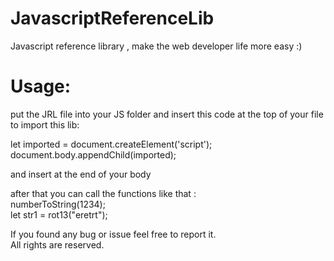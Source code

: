 # JavascriptReferenceLib
Javascript reference library , make the web developer life more easy :)

# Usage:
put the JRL file into your JS folder and insert this code at the top of your file to import this lib:

  
let imported = document.createElement('script');  
document.body.appendChild(imported);  
  
and insert at the end of your body  
<script  src="lib.js"></script>  

after that you can call the functions like that :  
numberToString(1234);  
let str1 = rot13("eretrt");
  
If you found any bug or issue feel free to report it.  
All rights are reserved.  
